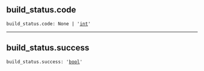 

## build\_status.code

<pre class="language-python"><code><span class="source python"><span class="meta qualified-name python"><span class="meta generic-name python">build_status</span><span class="punctuation accessor dot python">.</span><span class="meta generic-name python">code</span></span><span class="punctuation separator annotation variable python">:</span> <span class="constant language python">None</span> <span class="keyword operator arithmetic python">|</span> <span class="meta string python"><span class="string quoted single python"><span class="punctuation definition string begin python">&#39;</span></span></span><span class="meta string python"><span class="string quoted single python"><a href="/lib/int">int</a><span class="punctuation definition string end python">&#39;</span></span></span></span></code></pre>

***

## build\_status.success

<pre class="language-python"><code><span class="source python"><span class="meta qualified-name python"><span class="meta generic-name python">build_status</span><span class="punctuation accessor dot python">.</span><span class="meta generic-name python">success</span></span><span class="punctuation separator annotation variable python">:</span> <span class="meta string python"><span class="string quoted single python"><span class="punctuation definition string begin python">&#39;</span></span></span><span class="meta string python"><span class="string quoted single python"><a href="/lib/bool">bool</a><span class="punctuation definition string end python">&#39;</span></span></span></span></code></pre>
